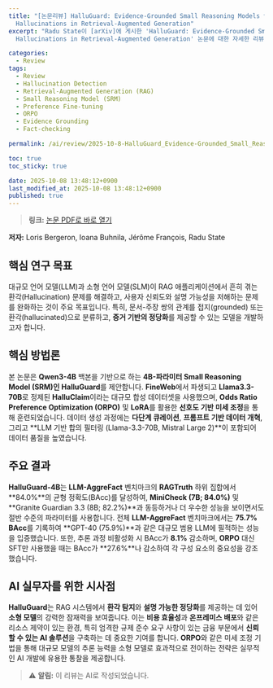 ```yaml
---
title: "[논문리뷰] HalluGuard: Evidence-Grounded Small Reasoning Models to Mitigate
  Hallucinations in Retrieval-Augmented Generation"
excerpt: "Radu State이 [arXiv]에 게시한 'HalluGuard: Evidence-Grounded Small Reasoning Models to Mitigate
  Hallucinations in Retrieval-Augmented Generation' 논문에 대한 자세한 리뷰입니다."

categories:
  - Review
tags:
  - Review
  - Hallucination Detection
  - Retrieval-Augmented Generation (RAG)
  - Small Reasoning Model (SRM)
  - Preference Fine-tuning
  - ORPO
  - Evidence Grounding
  - Fact-checking

permalink: /ai/review/2025-10-8-HalluGuard_Evidence-Grounded_Small_Reasoning_Models_to_Mitigate_Hallucinations_in_Retrieval-Augmented_Generation/

toc: true
toc_sticky: true

date: 2025-10-08 13:48:12+0900
last_modified_at: 2025-10-08 13:48:12+0900
published: true
---
```

> **링크:** [논문 PDF로 바로 열기](https://arxiv.org/abs/2510.00880)

**저자:** Loris Bergeron, Ioana Buhnila, Jérôme François, Radu State



## 핵심 연구 목표
대규모 언어 모델(LLM)과 소형 언어 모델(SLM)이 RAG 애플리케이션에서 흔히 겪는 환각(Hallucination) 문제를 해결하고, 사용자 신뢰도와 설명 가능성을 저해하는 문제를 완화하는 것이 주요 목표입니다. 특히, 문서-주장 쌍의 관계를 접지(grounded) 또는 환각(hallucinated)으로 분류하고, **증거 기반의 정당화**를 제공할 수 있는 모델을 개발하고자 합니다.

## 핵심 방법론
본 논문은 **Qwen3-4B** 백본을 기반으로 하는 **4B-파라미터 Small Reasoning Model (SRM)인 HalluGuard**를 제안합니다. **FineWeb**에서 파생되고 **Llama3.3-70B**로 정제된 **HalluClaim**이라는 대규모 합성 데이터셋을 사용했으며, **Odds Ratio Preference Optimization (ORPO)** 및 **LoRA**를 활용한 **선호도 기반 미세 조정**을 통해 훈련되었습니다. 데이터 생성 과정에는 **다단계 큐레이션**, **프롬프트 기반 데이터 개혁**, 그리고 **LLM 기반 합의 필터링 (Llama-3.3-70B, Mistral Large 2)**이 포함되어 데이터 품질을 높였습니다.

## 주요 결과
**HalluGuard-4B**는 **LLM-AggreFact** 벤치마크의 **RAGTruth** 하위 집합에서 **84.0%**의 균형 정확도(BAcc)를 달성하여, **MiniCheck (7B; 84.0%)** 및 **Granite Guardian 3.3 (8B; 82.2%)**과 동등하거나 더 우수한 성능을 보이면서도 절반 수준의 파라미터를 사용합니다. 전체 **LLM-AggreFact** 벤치마크에서는 **75.7% BAcc**를 기록하여 **GPT-40 (75.9%)**과 같은 대규모 범용 LLM에 필적하는 성능을 입증했습니다. 또한, 추론 과정 비활성화 시 BAcc가 **8.1%** 감소하며, **ORPO** 대신 SFT만 사용했을 때는 BAcc가 **27.6%**나 감소하여 각 구성 요소의 중요성을 강조했습니다.

## AI 실무자를 위한 시사점
**HalluGuard**는 RAG 시스템에서 **환각 탐지**와 **설명 가능한 정당화**를 제공하는 데 있어 **소형 모델**의 강력한 잠재력을 보여줍니다. 이는 **비용 효율성**과 **온프레미스 배포**와 같은 리소스 제약이 있는 환경, 특히 엄격한 규제 준수 요구 사항이 있는 금융 부문에서 **신뢰할 수 있는 AI 솔루션**을 구축하는 데 중요한 기여를 합니다. **ORPO**와 같은 미세 조정 기법을 통해 대규모 모델의 추론 능력을 소형 모델로 효과적으로 전이하는 전략은 실무적인 AI 개발에 유용한 통찰을 제공합니다.

> ⚠️ **알림:** 이 리뷰는 AI로 작성되었습니다.